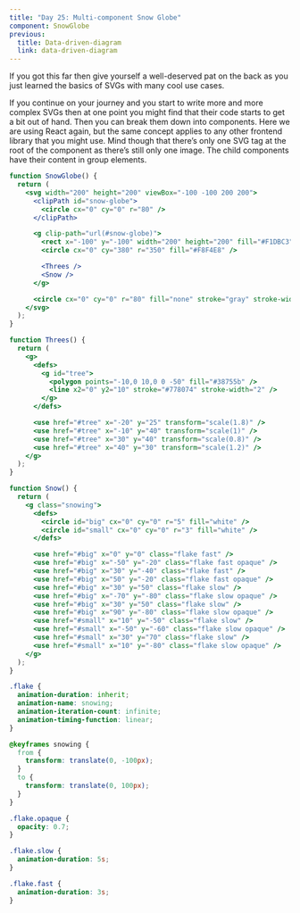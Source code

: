 ```yaml
---
title: "Day 25: Multi-component Snow Globe"
component: SnowGlobe
previous:
  title: Data-driven-diagram
  link: data-driven-diagram
---
```


If you got this far then give yourself a well-deserved pat on the back as you just learned the basics of SVGs with many cool use cases.

If you continue on your journey and you start to write more and more complex SVGs then at one point you might find that their code starts to get a bit out of hand. Then you can break them down into components. Here we are using React again, but the same concept applies to any other frontend library that you might use. Mind though that there’s only one SVG tag at the root of the component as there’s still only one image. The child components have their content in group elements.

<div class="code-flex">

```jsx
function SnowGlobe() {
  return (
    <svg width="200" height="200" viewBox="-100 -100 200 200">
      <clipPath id="snow-globe">
        <circle cx="0" cy="0" r="80" />
      </clipPath>

      <g clip-path="url(#snow-globe)">
        <rect x="-100" y="-100" width="200" height="200" fill="#F1DBC3" />
        <circle cx="0" cy="380" r="350" fill="#F8F4E8" />

        <Threes />
        <Snow />
      </g>

      <circle cx="0" cy="0" r="80" fill="none" stroke="gray" stroke-width="2" />
    </svg>
  );
}

function Threes() {
  return (
    <g>
      <defs>
        <g id="tree">
          <polygon points="-10,0 10,0 0 -50" fill="#38755b" />
          <line x2="0" y2="10" stroke="#778074" stroke-width="2" />
        </g>
      </defs>

      <use href="#tree" x="-20" y="25" transform="scale(1.8)" />
      <use href="#tree" x="-10" y="40" transform="scale(1)" />
      <use href="#tree" x="30" y="40" transform="scale(0.8)" />
      <use href="#tree" x="40" y="30" transform="scale(1.2)" />
    </g>
  );
}

function Snow() {
  return (
    <g class="snowing">
      <defs>
        <circle id="big" cx="0" cy="0" r="5" fill="white" />
        <circle id="small" cx="0" cy="0" r="3" fill="white" />
      </defs>

      <use href="#big" x="0" y="0" class="flake fast" />
      <use href="#big" x="-50" y="-20" class="flake fast opaque" />
      <use href="#big" x="30" y="-40" class="flake fast" />
      <use href="#big" x="50" y="-20" class="flake fast opaque" />
      <use href="#big" x="30" y="50" class="flake slow" />
      <use href="#big" x="-70" y="-80" class="flake slow opaque" />
      <use href="#big" x="30" y="50" class="flake slow" />
      <use href="#big" x="90" y="-80" class="flake slow opaque" />
      <use href="#small" x="10" y="-50" class="flake slow" />
      <use href="#small" x="-50" y="-60" class="flake slow opaque" />
      <use href="#small" x="30" y="70" class="flake slow" />
      <use href="#small" x="10" y="-80" class="flake slow opaque" />
    </g>
  );
}
```

```css
.flake {
  animation-duration: inherit;
  animation-name: snowing;
  animation-iteration-count: infinite;
  animation-timing-function: linear;
}

@keyframes snowing {
  from {
    transform: translate(0, -100px);
  }
  to {
    transform: translate(0, 100px);
  }
}

.flake.opaque {
  opacity: 0.7;
}

.flake.slow {
  animation-duration: 5s;
}

.flake.fast {
  animation-duration: 3s;
}
```

</div>
